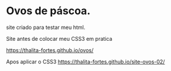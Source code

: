 # Ovos de páscoa.
 site criado para testar meu html.


Site antes de colocar meu CSS3 em pratica 

https://thalita-fortes.github.io/ovos/

Apos aplicar o CSS3
https://thalita-fortes.github.io/site-ovos-02/
